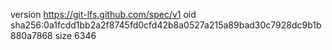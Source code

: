 version https://git-lfs.github.com/spec/v1
oid sha256:0a1fcdd1bb2a2f8745fd0cfd42b8a0527a215a89bad30c7928dc9b1b880a7868
size 6346
